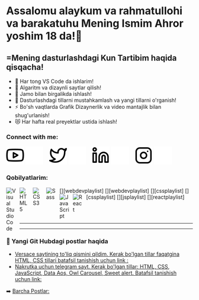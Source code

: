 # Assalomu alaykum va rahmatullohi va barakatuhu Mening Ismim Ahror yoshim 18 da!👋 


## =Mening dasturlashdagi Kun Tartibim haqida qisqacha!

- 🔭 Har tong VS Code da ishlarim!
- 🌱 Algaritm va dizaynli saytlar qilish!
- 👯 Jamo bilan birgalikda ishlash!
- 🥅 Dasturlashdagi tillarni mustahkamlash va yangi tillarni o'rganish!
- ⚡ Bo'sh vaqtlarda Grafik Dizaynerlik va video mantajlik bilan shug'urlanish!
- 😻 Har hafta real preyektlar ustida ishlash!


### Connect with me:
[![website](./img/youtube-light.svg)](https://youtube.com/https://www.youtube.com/channel/UCxRJjLQuv1W5UuniESRnCPw)
[![website](./img/youtube-dark.svg)](https://youtube.com/https://www.youtube.com/channel/UCxRJjLQuv1W5UuniESRnCPw)
&nbsp;&nbsp;
[![website](./img/twitter-light.svg)](https://twitter.com/senioroff)
[![website](./img/twitter-dark.svg)](https://twitter.com/senioroff)
&nbsp;&nbsp;
[![website](./img/linkedin-light.svg)](https://linkedin.com/in/senioroff)
[![website](./img/linkedin-dark.svg)](https://linkedin.com/in/senioroff)
&nbsp;&nbsp;
[![website](./img/instagram-light.svg)](https://instagram.com/senioroff)
[![website](./img/instagram-dark.svg)](https://instagram.com/senioroff)

### Qobilyatlarim:

[<img align="left" alt="Visual Studio Code" width="26px" src="https://cdn.jsdelivr.net/gh/devicons/devicon/icons/vscode/vscode-original.svg" style="padding-right:10px;" />][webdevplaylist]
[<img align="left" alt="HTML5" width="26px" src="https://cdn.jsdelivr.net/gh/devicons/devicon/icons/html5/html5-original.svg" style="padding-right:10px;" />][webdevplaylist]
[<img align="left" alt="CSS3" width="26px" src="https://cdn.jsdelivr.net/gh/devicons/devicon/icons/css3/css3-original.svg" style="padding-right:10px;" />][cssplaylist]
[<img align="left" alt="Sass" width="26px" src="https://cdn.jsdelivr.net/gh/devicons/devicon/icons/sass/sass-original.svg" style="padding-right:10px;" />][cssplaylist]
[<img align="left" alt="JavaScript" width="26px" src="https://cdn.jsdelivr.net/gh/devicons/devicon/icons/javascript/javascript-original.svg" style="padding-right:10px;" />][jsplaylist]
[<img align="left" alt="React" width="26px" src="https://cdn.jsdelivr.net/gh/devicons/devicon/icons/react/react-original.svg" style="padding-right:10px;" />][reactplaylist]

<br />
<br />

---

---

### 📕 Yangi Git Hubdagi postlar haqida

<!-- BLOG-POST-LIST:START -->
- [Versace saytining to'liq qismini qildim. Kerak bo'lgan tillar faqatgina HTML, CSS tillari batafsil tanishish uchun link :](https://github.com/SeniorOFF/versace)
- [Nakrutka uchun telegram sayt. Kerak bo'lgan tillar: HTML, CSS, JavaScript, Data Aos, Owl Carousel, Sweet alert. Batafsil tanishish uchun link:](https://github.com/SeniorOFF/Telegram-Members)


➡️ [Barcha Postlar:](https://t.me/senioroff)

